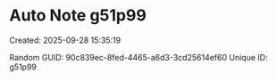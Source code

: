 ﻿# Auto Note g51p99
Created: 2025-09-28 15:35:19

Random GUID: 90c839ec-8fed-4465-a6d3-3cd25614ef60
Unique ID: g51p99
